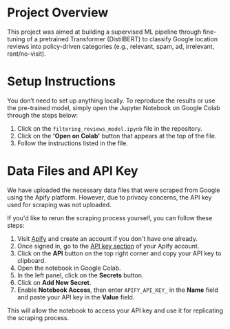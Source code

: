 # Project Overview

This project was aimed at building a supervised ML pipeline through fine-tuning of a pretrained Transformer (DistilBERT) to classify Google location reviews into policy-driven categories (e.g., relevant, spam, ad, irrelevant, rant/no-visit).

# Setup Instructions

You don’t need to set up anything locally. To reproduce the results or use the pre-trained model, simply open the Jupyter Notebook on Google Colab through the steps below:

1. Click on the `filtering_reviews_model.ipynb` file in the repository.
2. Click on the **'Open on Colab'** button that appears at the top of the file.
3. Follow the instructions listed in the file.

# Data Files and API Key

We have uploaded the necessary data files that were scraped from Google using the Apify platform. However, due to privacy concerns, the API key used for scraping was not uploaded.

If you'd like to rerun the scraping process yourself, you can follow these steps:

1. Visit [Apify](https://www.apify.com/) and create an account if you don't have one already.
2. Once signed in, go to the [API key section](https://console.apify.com/actors?tab=recently-used) of your Apify account. 
3. Click on the **API** button on the top right corner and copy your API key to clipboard.
4. Open the notebook in Google Colab.
5. In the left panel, click on the **Secrets** button.
6. Click on **Add New Secret**.
7. Enable **Notebook Access**, then enter `APIFY_API_KEY_` in the **Name** field and paste your API key in the **Value** field.

This will allow the notebook to access your API key and use it for replicating the scraping process.
